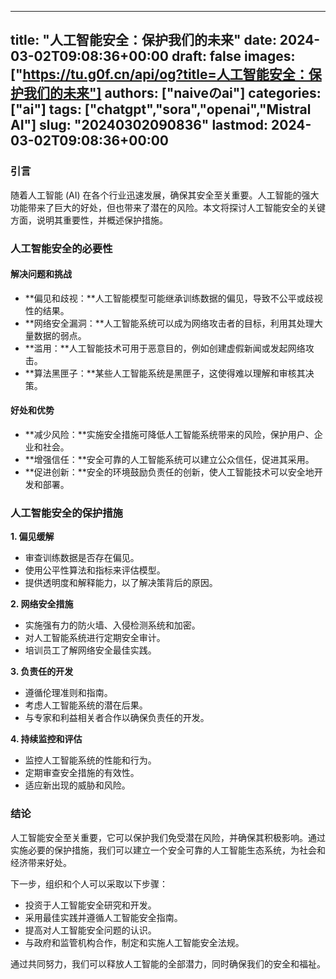 
---
title: "人工智能安全：保护我们的未来"
date: 2024-03-02T09:08:36+00:00
draft: false
images: ["https://tu.g0f.cn/api/og?title=人工智能安全：保护我们的未来"]
authors: ["naiveのai"]
categories: ["ai"]
tags: ["chatgpt","sora","openai","Mistral AI"]
slug: "20240302090836"
lastmod: 2024-03-02T09:08:36+00:00
---
### 引言

随着人工智能 (AI) 在各个行业迅速发展，确保其安全至关重要。人工智能的强大功能带来了巨大的好处，但也带来了潜在的风险。本文将探讨人工智能安全的关键方面，说明其重要性，并概述保护措施。

### 人工智能安全的必要性

#### 解决问题和挑战

* **偏见和歧视：**人工智能模型可能继承训练数据的偏见，导致不公平或歧视性的结果。
* **网络安全漏洞：**人工智能系统可以成为网络攻击者的目标，利用其处理大量数据的弱点。
* **滥用：**人工智能技术可用​​于恶意目的，例如创建虚假新闻或发起网络攻击。
* **算法黑匣子：**某些人工智能系统是黑匣子，这使得难以理解和审核其决策。

#### 好处和优势

* **减少风险：**实施安全措施可降低人工智能系统带来的风险，保护用户、企业和社会。
* **增强信任：**安全可靠的人工智能系统可以建立公众信任，促进其采用。
* **促进创新：**安全的环境鼓励负责任的创新，使人工智能技术可以安全地开发和部署。

### 人工智能安全的保护措施

**1. 偏见缓解**

* 审查训练数据是否存在偏见。
* 使用公平性算法和指标来评估模型。
* 提供透明度和解释能力，以了解决策背后的原因。

**2. 网络安全措施**

* 实施强有力的防火墙、入侵检测系统和加密。
* 对人工智能系统进行定期安全审计。
* 培训员工了解网络安全最佳实践。

**3. 负责任的开发**

* 遵循伦理准则和指南。
* 考虑人工智能系统的潜在后果。
* 与专家和利益相关者合作以确保负责任的开发。

**4. 持续监控和评估**

* 监控人工智能系统的性能和行为。
* 定期审查安全措施的有效性。
* 适应新出现的威胁和风险。

### 结论

人工智能安全至关重要，它可以保护我们免受潜在风险，并确保其积极影响。通过实施必要的保护措施，我们可以建立一个安全可靠的人工智能生态系统，为社会和经济带来好处。

下一步，组织和个人可以采取以下步骤：

* 投资于人工智能安全研究和开发。
* 采用最佳实践并遵循人工智能安全指南。
* 提高对人工智能安全问题的认识。
* 与政府和监管机构合作，制定和实施人工智能安全法规。

通过共同努力，我们可以释放人工智能的全部潜力，同时确保我们的安全和福祉。